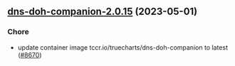 

## [dns-doh-companion-2.0.15](https://github.com/succelle/charts/compare/dns-doh-companion-2.0.14...dns-doh-companion-2.0.15) (2023-05-01)

### Chore

- update container image tccr.io/truecharts/dns-doh-companion to latest ([#8670](https://github.com/succelle/charts/issues/8670))
  
  